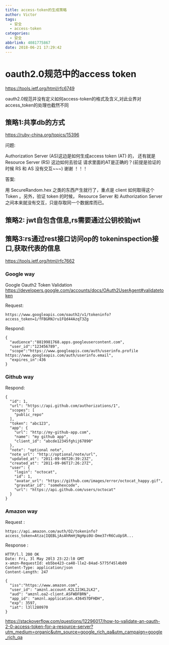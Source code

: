 ```yaml
---
title: access-token的生成策略
author: Victor
tags:
  - 安全
  - access-token
categories:
  - 安全
abbrlink: 4081775867
date: 2018-06-21 17:29:42
---
```

# oauth2.0规范中的access token

https://tools.ietf.org/html/rfc6749

oauth2.0规范并没有定义如何access-token的格式及含义,对此业界对access_token的处理也截然不同

## 策略1:共享db的方式
https://ruby-china.org/topics/15396

问题:

Authorization Server (AS)这边是如何生成access token (AT) 的， 还有就是 Resource Server (RS) 这边如何去验证 请求里面的AT是正确的？(前提是验证的时候 RS 和 AS 没有交互~~~) 谢谢 ！！！

答案:

用 SecureRandom.hex 之类的东西产生就行了，重点是 client 如何取得这个 Token 。另外，验证 token 的时候， Resource Server 和 Authorization Server 之间本来就没有交互，只是存取同一个数据库而已。
## 策略2: jwt自包含信息,rs需要通过公钥校验jwt


## 策略3:rs通过rest接口访问op的 tokeninspection接口,获取代表的信息
https://tools.ietf.org/html/rfc7662

### Google way
Google Oauth2 Token Validation
https://developers.google.com/accounts/docs/OAuth2UserAgent#validatetoken

Request:
```
https://www.googleapis.com/oauth2/v1/tokeninfo?access_token=1/fFBGRNJru1FQd44AzqT3Zg
```
Respond:
```
{
  "audience":"8819981768.apps.googleusercontent.com",
  "user_id":"123456789",
  "scope":"https://www.googleapis.com/auth/userinfo.profile https://www.googleapis.com/auth/userinfo.email",
  "expires_in":436
}
```

### Github way
Respond:


```
{
  "id": 1,
  "url": "https://api.github.com/authorizations/1",
  "scopes": [
    "public_repo"
  ],
  "token": "abc123",
  "app": {
    "url": "http://my-github-app.com",
    "name": "my github app",
    "client_id": "abcde12345fghij67890"
  },
  "note": "optional note",
  "note_url": "http://optional/note/url",
  "updated_at": "2011-09-06T20:39:23Z",
  "created_at": "2011-09-06T17:26:27Z",
  "user": {
    "login": "octocat",
    "id": 1,
    "avatar_url": "https://github.com/images/error/octocat_happy.gif",
    "gravatar_id": "somehexcode",
    "url": "https://api.github.com/users/octocat"
  }
}
```


### Amazon way
Request :
```
https://api.amazon.com/auth/O2/tokeninfo?access_token=Atza|IQEBLjAsAhRmHjNgHpi0U-Dme37rR6CuUpSR...
```
Response :
```
HTTP/l.l 200 OK
Date: Fri, 3l May 20l3 23:22:l0 GMT 
x-amzn-RequestId: eb5be423-ca48-lle2-84ad-5775f45l4b09 
Content-Type: application/json 
Content-Length: 247 

{ 
  "iss":"https://www.amazon.com", 
  "user_id": "amznl.account.K2LI23KL2LK2", 
  "aud": "amznl.oa2-client.ASFWDFBRN", 
  "app_id": "amznl.application.436457DFHDH", 
  "exp": 3597, 
  "iat": l3ll280970
}
```

https://stackoverflow.com/questions/12296017/how-to-validate-an-oauth-2-0-access-token-for-a-resource-server?utm_medium=organic&utm_source=google_rich_qa&utm_campaign=google_rich_qa